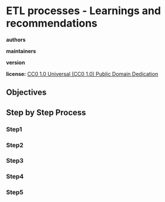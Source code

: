 # ETL processes - Learnings and recommendations

**authors**

**maintainers**

**version**

**license:** [CC0 1.0 Universal (CC0 1.0) Public Domain Dedication](https://creativecommons.org/publicdomain/zero/1.0/deed.en)

        

## Objectives

## Step by Step Process

### Step1
    
### Step2
    
### Step3
  
### Step4
    
### Step5